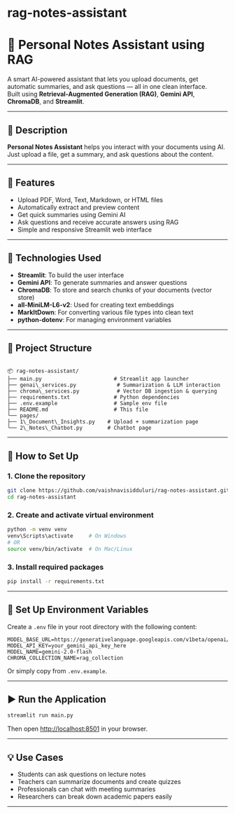 # rag-notes-assistant

# 🧠 Personal Notes Assistant using RAG

A smart AI-powered assistant that lets you upload documents, get automatic summaries, and ask questions — all in one clean interface.  
Built using **Retrieval-Augmented Generation (RAG)**, **Gemini API**, **ChromaDB**, and **Streamlit**.

---

## 📌 Description

**Personal Notes Assistant** helps you interact with your documents using AI. Just upload a file, get a summary, and ask questions about the content.

---

## 🚀 Features

- Upload PDF, Word, Text, Markdown, or HTML files
- Automatically extract and preview content
- Get quick summaries using Gemini AI
- Ask questions and receive accurate answers using RAG
- Simple and responsive Streamlit web interface

---

## 🧠 Technologies Used

- **Streamlit**: To build the user interface  
- **Gemini API**: To generate summaries and answer questions  
- **ChromaDB**: To store and search chunks of your documents (vector store)  
- **all-MiniLM-L6-v2**: Used for creating text embeddings  
- **MarkItDown**: For converting various file types into clean text  
- **python-dotenv**: For managing environment variables

---

## 📁 Project Structure

```

📦 rag-notes-assistant/
├── main.py                       # Streamlit app launcher
├── genai\_services.py             # Summarization & LLM interaction
├── chroma\_services.py            # Vector DB ingestion & querying
├── requirements.txt              # Python dependencies
├── .env.example                  # Sample env file
├── README.md                     # This file
└── pages/
├── 1\_Document\_Insights.py    # Upload + summarization page
└── 2\_Notes\_Chatbot.py        # Chatbot page

````

---

## 🔧 How to Set Up

### 1. Clone the repository

```bash
git clone https://github.com/vaishnavisidduluri/rag-notes-assistant.git
cd rag-notes-assistant
````

### 2. Create and activate virtual environment

```bash
python -m venv venv
venv\Scripts\activate     # On Windows
# OR
source venv/bin/activate  # On Mac/Linux
```

### 3. Install required packages

```bash
pip install -r requirements.txt
```

---

## 🔐 Set Up Environment Variables

Create a `.env` file in your root directory with the following content:

```env
MODEL_BASE_URL=https://generativelanguage.googleapis.com/v1beta/openai/
MODEL_API_KEY=your_gemini_api_key_here
MODEL_NAME=gemini-2.0-flash
CHROMA_COLLECTION_NAME=rag_collection
```

Or simply copy from `.env.example`.

---

## ▶️ Run the Application

```bash
streamlit run main.py
```

Then open [http://localhost:8501](http://localhost:8501) in your browser.

---

## 💡 Use Cases

* Students can ask questions on lecture notes
* Teachers can summarize documents and create quizzes
* Professionals can chat with meeting summaries
* Researchers can break down academic papers easily

---




